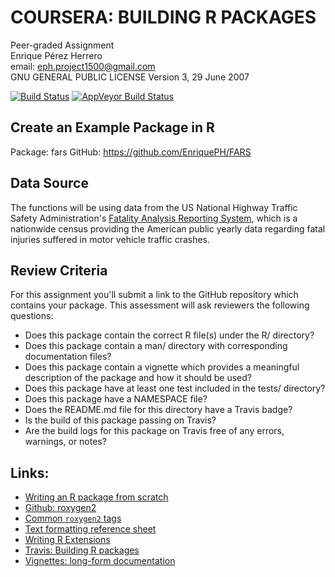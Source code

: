 # COURSERA: BUILDING R PACKAGES
Peer-graded Assignment   
Enrique Pérez Herrero   
email: eph.project1500@gmail.com   
GNU GENERAL PUBLIC LICENSE Version 3, 29 June 2007   

[![Build Status](https://travis-ci.org/EnriquePH/FARS.svg?branch=master)](https://travis-ci.org/EnriquePH/FARS) [![AppVeyor Build Status](https://ci.appveyor.com/api/projects/status/github/EnriquePH/FARS?branch=master&svg=true)](https://ci.appveyor.com/project/EnriquePH/FARS)

## Create an Example Package in R 

Package: fars
GitHub:  https://github.com/EnriquePH/FARS

## Data Source

The functions will be using data from the US National Highway Traffic Safety 
Administration's [Fatality Analysis Reporting 
System](https://www.nhtsa.gov/research-data/fatality-analysis-reporting-system-fars),
which is a nationwide census providing the American public yearly data regarding
fatal injuries suffered in motor vehicle traffic crashes.

## Review Criteria

For this assignment you'll submit a link to the GitHub repository which contains
your package. This assessment will ask reviewers the following questions:

* Does this package contain the correct R file(s) under the R/ directory?
* Does this package contain a man/ directory with corresponding documentation
files?
* Does this package contain a vignette which provides a meaningful description of
the package and how it should be used?
* Does this package have at least one test included in the tests/ directory?
* Does this package have a NAMESPACE file?
* Does the README.md file for this directory have a Travis badge?
* Is the build of this package passing on Travis?
* Are the build logs for this package on Travis free of any errors, warnings, or
notes?

## Links:

* [Writing an R package from scratch](https://hilaryparker.com/2014/04/29/writing-an-r-package-from-scratch/)    
* [Github: roxygen2](https://github.com/klutometis/roxygen#roxygen2)   
* [Common `roxygen2` tags](https://bookdown.org/rdpeng/RProgDA/documentation.html#common-roxygen2-tags)
* [Text formatting reference sheet](https://cran.r-project.org/web/packages/roxygen2/vignettes/formatting.html)
* [Writing R Extensions](https://cran.r-project.org/doc/manuals/R-exts.html#Creating-R-packages)
* [Travis: Building R packages](https://docs.travis-ci.com/user/languages/r/)
* [Vignettes: long-form documentation](http://r-pkgs.had.co.nz/vignettes.html)
